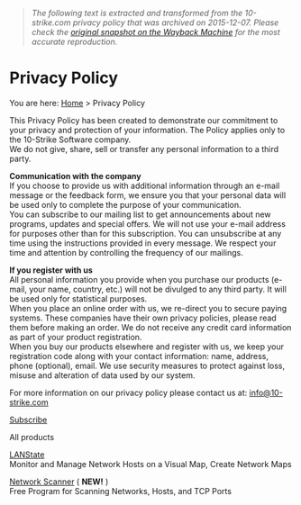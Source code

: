 > *The following text is extracted and transformed from the 10-strike.com privacy policy that was archived on 2015-12-07. Please check the [original snapshot on the Wayback Machine](https://web.archive.org/web/20151207133215id_/http%3A//www.10-strike.com/privacy.shtml) for the most accurate reproduction.*

# Privacy Policy

You are here: [Home](https://web.archive.org/) > Privacy Policy

This Privacy Policy has been created to demonstrate our commitment to your privacy and protection of your information. The Policy applies only to the 10-Strike Software company.  
We do not give, share, sell or transfer any personal information to a third party.

**Communication with the company**  
If you choose to provide us with additional information through an e-mail message or the feedback form, we ensure you that your personal data will be used only to complete the purpose of your communication.  
You can subscribe to our mailing list to get announcements about new programs, updates and special offers. We will not use your e-mail address for purposes other than for this subscription. You can unsubscribe at any time using the instructions provided in every message. We respect your time and attention by controlling the frequency of our mailings.

**If you register with us**  
All personal information you provide when you purchase our products (e-mail, your name, country, etc.) will not be divulged to any third party. It will be used only for statistical purposes.  
When you place an online order with us, we re-direct you to secure paying systems. These companies have their own privacy policies, please read them before making an order. We do not receive any credit card information as part of your product registration.  
When you buy our products elsewhere and register with us, we keep your registration code along with your contact information: name, address, phone (optional), email. We use security measures to protect against loss, misuse and alteration of data used by our system.

For more information on our privacy policy please contact us at: [info@10-strike.com](mailto:info@10-strike.com)

[Subscribe](https://web.archive.org/subscribe.php "Subscribe to our newsletter!")

All products

[LANState](https://web.archive.org/lanstate/ "10-Strike LANState")  
Monitor and Manage Network Hosts on a Visual Map, Create Network Maps 

[Network Scanner](https://web.archive.org/network-scanner/ "10-Strike Network Scanner") ( **NEW!** )  
Free Program for Scanning Networks, Hosts, and TCP Ports 
